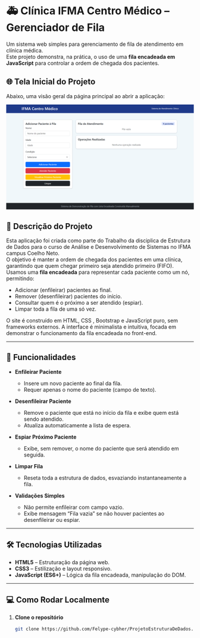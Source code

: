 # 🚑 Clínica IFMA Centro Médico – Gerenciador de Fila

Um sistema web simples para gerenciamento de fila de atendimento em clínica médica.  
Este projeto demonstra, na prática, o uso de uma **fila encadeada em JavaScript** para controlar a ordem de chegada dos pacientes.

## 🌐 Tela Inicial do Projeto

Abaixo, uma visão geral da página principal ao abrir a aplicação:

![Tela Inicial](img/telaInicial.png)


## 📝 Descrição do Projeto

Esta aplicação foi criada como parte do Trabalho da disciplica de Estrutura de Dados para o curso de Análise e Desenvolvimento de Sistemas no IFMA campus Coelho Neto.  
O objetivo é manter a ordem de chegada dos pacientes em uma clínica, garantindo que quem chegar primeiro seja atendido primeiro (FIFO). Usamos uma **fila encadeada** para representar cada paciente como um nó, permitindo:

- Adicionar (enfileirar) pacientes ao final.  
- Remover (desenfileirar) pacientes do início.  
- Consultar quem é o próximo a ser atendido (espiar).  
- Limpar toda a fila de uma só vez.  

O site é construído em HTML, CSS , Bootstrap e JavaScript puro, sem frameworks externos. A interface é minimalista e intuitiva, focada em demonstrar o funcionamento da fila encadeada no front-end.

---

## 🚀 Funcionalidades

- **Enfileirar Paciente**  
  - Insere um novo paciente ao final da fila.  
  - Requer apenas o nome do paciente (campo de texto).  

- **Desenfileirar Paciente**  
  - Remove o paciente que está no início da fila e exibe quem está sendo atendido.  
  - Atualiza automaticamente a lista de espera.  

- **Espiar Próximo Paciente**  
  - Exibe, sem remover, o nome do paciente que será atendido em seguida.  

- **Limpar Fila**  
  - Reseta toda a estrutura de dados, esvaziando instantaneamente a fila.  

- **Validações Simples**  
  - Não permite enfileirar com campo vazio.  
  - Exibe mensagem “Fila vazia” se não houver pacientes ao desenfileirar ou espiar.  

---

## 🛠 Tecnologias Utilizadas

- **HTML5** – Estruturação da página web.  
- **CSS3** – Estilização e layout responsivo.  
- **JavaScript (ES6+)** – Lógica da fila encadeada, manipulação do DOM.  

---

## 💻 Como Rodar Localmente

1. **Clone o repositório**  
   ```bash
   git clone https://github.com/Felype-cybher/ProjetoEstruturaDeDados.git
